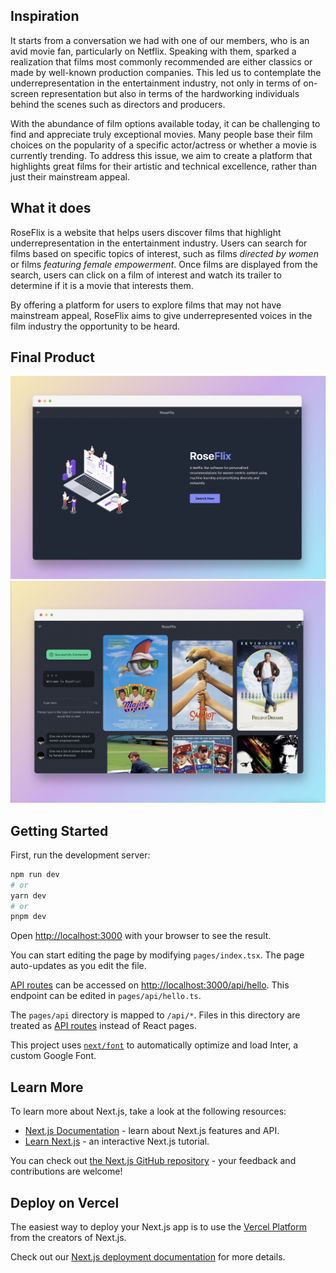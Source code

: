 ## Inspiration

It starts from a conversation we had with one of our members, who is an avid movie fan, particularly on Netflix. Speaking with them, sparked a realization that films most commonly recommended are either classics or made by well-known production companies. This led us to contemplate the underrepresentation in the entertainment industry, not only in terms of on-screen representation but also in terms of the hardworking individuals behind the scenes such as directors and producers.

With the abundance of film options available today, it can be challenging to find and appreciate truly exceptional movies. Many people base their film choices on the popularity of a specific actor/actress or whether a movie is currently trending. To address this issue, we aim to create a platform that highlights great films for their artistic and technical excellence, rather than just their mainstream appeal.

## What it does

RoseFlix is a website that helps users discover films that highlight underrepresentation in the entertainment industry. Users can search for films based on specific topics of interest, such as films _directed by women_ or films _featuring female empowerment_. Once films are displayed from the search, users can click on a film of interest and watch its trailer to determine if it is a movie that interests them.

By offering a platform for users to explore films that may not have mainstream appeal, RoseFlix aims to give underrepresented voices in the film industry the opportunity to be heard.

## Final Product

<p align="center">
<img src="public/home.png" alt="image of landing page">
<img src="public/search.png" alt="image of search page">
</p>

## Getting Started

First, run the development server:

```bash
npm run dev
# or
yarn dev
# or
pnpm dev
```

Open [http://localhost:3000](http://localhost:3000) with your browser to see the result.

You can start editing the page by modifying `pages/index.tsx`. The page auto-updates as you edit the file.

[API routes](https://nextjs.org/docs/api-routes/introduction) can be accessed on [http://localhost:3000/api/hello](http://localhost:3000/api/hello). This endpoint can be edited in `pages/api/hello.ts`.

The `pages/api` directory is mapped to `/api/*`. Files in this directory are treated as [API routes](https://nextjs.org/docs/api-routes/introduction) instead of React pages.

This project uses [`next/font`](https://nextjs.org/docs/basic-features/font-optimization) to automatically optimize and load Inter, a custom Google Font.

## Learn More

To learn more about Next.js, take a look at the following resources:

- [Next.js Documentation](https://nextjs.org/docs) - learn about Next.js features and API.
- [Learn Next.js](https://nextjs.org/learn) - an interactive Next.js tutorial.

You can check out [the Next.js GitHub repository](https://github.com/vercel/next.js/) - your feedback and contributions are welcome!

## Deploy on Vercel

The easiest way to deploy your Next.js app is to use the [Vercel Platform](https://vercel.com/new?utm_medium=default-template&filter=next.js&utm_source=create-next-app&utm_campaign=create-next-app-readme) from the creators of Next.js.

Check out our [Next.js deployment documentation](https://nextjs.org/docs/deployment) for more details.
